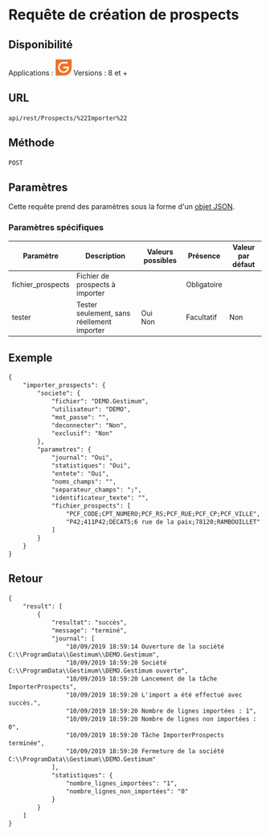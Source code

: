 # Requête de création de prospects



## Disponibilité


Applications : ![](../GestionCommerciale32.png)
Versions : 8 et +


## URL

``
api/rest/Prospects/%22Importer%22
``

## Méthode

``
POST
``

## Paramètres


Cette requête prend des paramètres sous la forme d'un [objet JSON](../ObjetJSONParametreRequetes.md).

### Paramètres spécifiques

| Paramètre | Description | Valeurs possibles | Présence | Valeur par défaut |
|---|---|---|---|---|
| fichier\_prospects | Fichier de prospects à importer |  | Obligatoire |  |
| tester | Tester seulement, sans réellement importer | Oui <br>Non | Facultatif | Non |


## Exemple

````
{
    "importer_prospects": {
        "societe": {
            "fichier": "DEMO.Gestimum",
            "utilisateur": "DEMO",
            "mot_passe": "",
            "deconnecter": "Non",
            "exclusif": "Non"
        },
        "parametres": {
            "journal": "Oui",
            "statistiques": "Oui",
            "entete": "Oui",
            "noms_champs": "",
            "separateur_champs": ";",
            "identificateur_texte": "",
            "fichier_prospects": [
                "PCF_CODE;CPT_NUMERO;PCF_RS;PCF_RUE;PCF_CP;PCF_VILLE",
                "P42;411P42;DECAT5;6 rue de la paix;78120;RAMBOUILLET"
            ]
        }
    }
}
````


## Retour
````
{
    "result": [
        {
            "resultat": "succès",
            "message": "terminé",
            "journal": [
                "10/09/2019 18:59:14 Ouverture de la société C:\\ProgramData\\Gestimum\\DEMO.Gestimum",
                "10/09/2019 18:59:20 Société C:\\ProgramData\\Gestimum\\DEMO.Gestimum ouverte",
                "10/09/2019 18:59:20 Lancement de la tâche ImporterProspects",
                "10/09/2019 18:59:20 L'import a été effectué avec succès.",
                "10/09/2019 18:59:20 Nombre de lignes importées : 1",
                "10/09/2019 18:59:20 Nombre de lignes non importées : 0",
                "10/09/2019 18:59:20 Tâche ImporterProspects terminée",
                "10/09/2019 18:59:20 Fermeture de la société C:\\ProgramData\\Gestimum\\DEMO.Gestimum"
            ],
            "statistiques": {
                "nombre_lignes_importées": "1",
                "nombre_lignes_non_importées": "0"
            }
        }
    ]
}
````